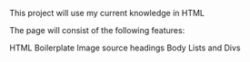 This project will use my current knowledge in HTML

The page will consist of the following features:

HTML Boilerplate
Image source
 headings
Body
Lists and 
Divs





